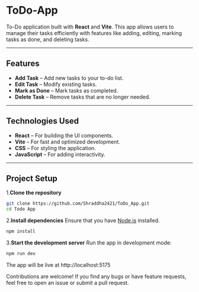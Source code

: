 # ToDo-App
To-Do application built with **React** and **Vite**. This app allows users to manage their tasks efficiently with features like adding, editing, marking tasks as done, and deleting tasks.

---

##  Features

-  **Add Task** – Add new tasks to your to-do list.  
-  **Edit Task** – Modify existing tasks.  
-  **Mark as Done** – Mark tasks as completed.  
-  **Delete Task** – Remove tasks that are no longer needed.  

---

##  Technologies Used

-  **React** – For building the UI components.  
-  **Vite** – For fast and optimized development.  
-  **CSS** – For styling the application.  
-  **JavaScript** – For adding interactivity.  

---

##  Project Setup

1️.**Clone the repository**
```sh
git clone https://github.com/Shraddha2421/ToDo_App.git
cd Todo App
```
2️.**Install dependencies**
Ensure that you have [Node.js](https://nodejs.org/) installed.
```sh
npm install
```
3️.**Start the development server**
Run the app in development mode:
```sh
npm run dev
```
The app will be live at http://localhost:5175

Contributions are welcome! If you find any bugs or have feature requests, feel free to open an issue or submit a pull request.
